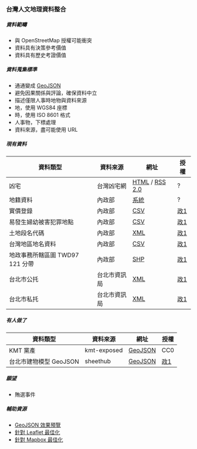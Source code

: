 ### 台灣人文地理資料整合

##### 資料範疇
* 與 OpenStreetMap 授權可能衝突
* 資料具有決策參考價值
* 資料具有歷史考證價值

##### 資料蒐集標準
* 通通變成 [GeoJSON](https://en.wikipedia.org/wiki/GeoJSON)
* 避免因果關係與評論，確保資料中立
* 描述僅限人事時地物與資料來源
* 地，使用 WGS84 座標
* 時，使用 ISO 8601 格式
* 人事物，下標處理
* 資料來源，盡可能使用 URL
 
##### 現有資料
資料類型 | 資料來源 | 網址 | 授權
---- | ---- | ---- | ----
凶宅 | 台灣凶宅網 | [HTML](http://unluckyhouse.com/showthread.php?t=7281) / [RSS 2.0](http://unluckyhouse.com/external.php) | ?
地籍資料 | 內政部 | [系統](http://easymap.land.moi.gov.tw/R02/Index) | ?
實價登錄 | 內政部 | [CSV](http://plvr.land.moi.gov.tw/DownloadOpenData) | [政1](http://data.gov.tw/?q=principle)
易發生婦幼被害犯罪地點 | 內政部 | [CSV](http://data.moi.gov.tw/MoiOD/Data/DataDetail.aspx?oid=DBB18796-8A89-4917-B4AB-D0AF26FAFEDC) | [政1](http://data.gov.tw/?q=principle)
土地段名代碼 | 內政部 | [XML](http://data.moi.gov.tw/MoiOD/Data/DataDetail.aspx?oid=151BCC68-3185-4D80-A3DE-88F2F647B445) | [政1](http://data.gov.tw/?q=principle)
台灣地區地名資料| 內政部 | [CSV](http://data.moi.gov.tw/MoiOD/Data/DataDetail.aspx?oid=72BA3432-7B07-4FF4-86AA-FD9213006920) | [政1](http://data.gov.tw/?q=principle)
地政事務所轄區圖 TWD97 121 分帶 | 內政部 | [SHP](http://data.moi.gov.tw/MoiOD/Data/DataDetail.aspx?oid=45B8A9CF-A2D0-4EC2-9168-BF96CD3C5CEB) | [政1](http://data.gov.tw/?q=principle)
台北市公托 | 台北市資訊局 | [XML](http://data.taipei/opendata/datalist/datasetMeta?oid=01ac5a1d-dfc3-44c7-84a7-6d76bcb2879b) | [政1](http://data.gov.tw/?q=principle)
台北市私托 | 台北市資訊局 | [XML](http://data.taipei/opendata/datalist/datasetMeta?oid=081df75e-85c7-464c-b125-546920911c5c) | [政1](http://data.gov.tw/?q=principle)

##### 有人做了
資料類型 | 資料來源 | 網址 | 授權
---- | ---- | ---- | ----
KMT 黨產 | kmt-exposed | [GeoJSON](https://github.com/kmt-exposed/kmt-exposed.github.io/tree/master/data) | CC0
台北市建物模型 GeoJSON | sheethub | [GeoJSON](https://github.com/sheethub/tpe3d/tree/master/geojsons) | [政1](http://data.gov.tw/?q=principle)

##### 願望
* 賄選事件

##### 輔助資源
* [GeoJSON 效果預覽](http://geojson.io/)
* [針對 Leaflet 最佳化](http://leafletjs.com/examples/geojson.html)
* [針對 Mapbox 最佳化](https://www.mapbox.com/help/markers/#customizing-markers)
